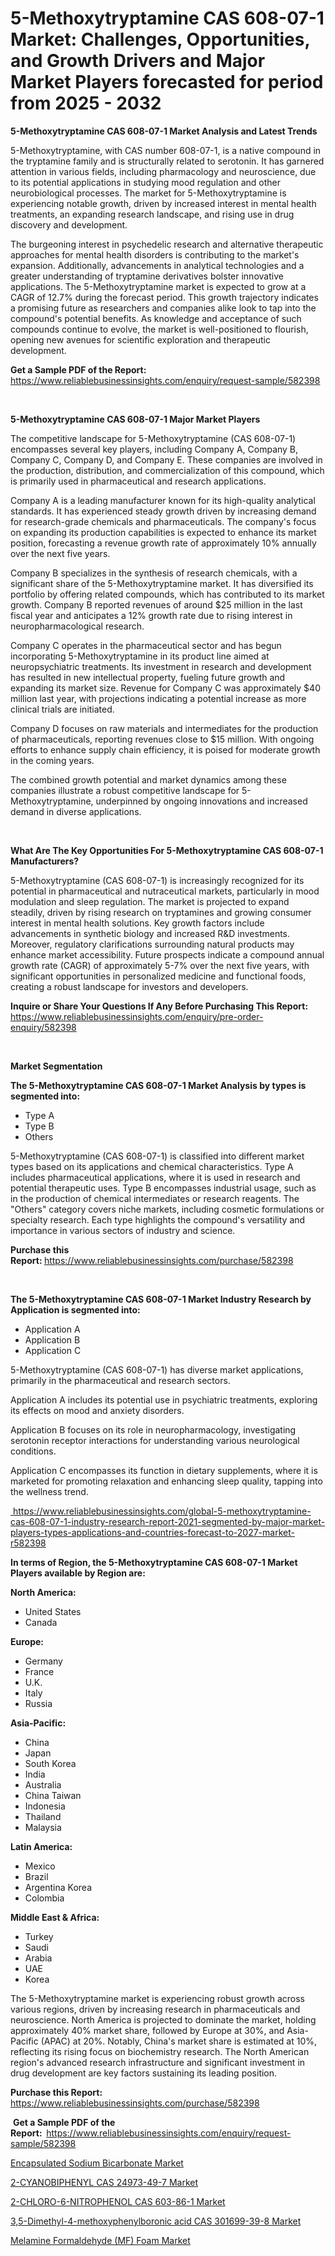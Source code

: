 <p><h1>5-Methoxytryptamine CAS 608-07-1 Market: Challenges, Opportunities, and Growth Drivers and Major Market Players forecasted for period from 2025 - 2032</h1></p><p><strong>5-Methoxytryptamine CAS 608-07-1 Market Analysis and Latest Trends</strong></p>
<p><p>5-Methoxytryptamine, with CAS number 608-07-1, is a native compound in the tryptamine family and is structurally related to serotonin. It has garnered attention in various fields, including pharmacology and neuroscience, due to its potential applications in studying mood regulation and other neurobiological processes. The market for 5-Methoxytryptamine is experiencing notable growth, driven by increased interest in mental health treatments, an expanding research landscape, and rising use in drug discovery and development. </p><p>The burgeoning interest in psychedelic research and alternative therapeutic approaches for mental health disorders is contributing to the market's expansion. Additionally, advancements in analytical technologies and a greater understanding of tryptamine derivatives bolster innovative applications. The 5-Methoxytryptamine market is expected to grow at a CAGR of 12.7% during the forecast period. This growth trajectory indicates a promising future as researchers and companies alike look to tap into the compound's potential benefits. As knowledge and acceptance of such compounds continue to evolve, the market is well-positioned to flourish, opening new avenues for scientific exploration and therapeutic development.</p></p>
<p><strong>Get a Sample PDF of the Report:&nbsp;</strong> <a href="https://www.reliablebusinessinsights.com/enquiry/request-sample/582398?utm_campaign=112&utm_medium=2&utm_source=Github&utm_content=ia&utm_term=23032025&utm_id=5-methoxytryptamine-cas-608-07-1">https://www.reliablebusinessinsights.com/enquiry/request-sample/582398</a></p>
<p>&nbsp;</p>
<p><strong>5-Methoxytryptamine CAS 608-07-1 Major Market Players</strong></p>
<p><p>The competitive landscape for 5-Methoxytryptamine (CAS 608-07-1) encompasses several key players, including Company A, Company B, Company C, Company D, and Company E. These companies are involved in the production, distribution, and commercialization of this compound, which is primarily used in pharmaceutical and research applications.</p><p>Company A is a leading manufacturer known for its high-quality analytical standards. It has experienced steady growth driven by increasing demand for research-grade chemicals and pharmaceuticals. The company's focus on expanding its production capabilities is expected to enhance its market position, forecasting a revenue growth rate of approximately 10% annually over the next five years.</p><p>Company B specializes in the synthesis of research chemicals, with a significant share of the 5-Methoxytryptamine market. It has diversified its portfolio by offering related compounds, which has contributed to its market growth. Company B reported revenues of around $25 million in the last fiscal year and anticipates a 12% growth rate due to rising interest in neuropharmacological research.</p><p>Company C operates in the pharmaceutical sector and has begun incorporating 5-Methoxytryptamine in its product line aimed at neuropsychiatric treatments. Its investment in research and development has resulted in new intellectual property, fueling future growth and expanding its market size. Revenue for Company C was approximately $40 million last year, with projections indicating a potential increase as more clinical trials are initiated.</p><p>Company D focuses on raw materials and intermediates for the production of pharmaceuticals, reporting revenues close to $15 million. With ongoing efforts to enhance supply chain efficiency, it is poised for moderate growth in the coming years.</p><p>The combined growth potential and market dynamics among these companies illustrate a robust competitive landscape for 5-Methoxytryptamine, underpinned by ongoing innovations and increased demand in diverse applications.</p></p>
<p>&nbsp;</p>
<p><strong>What Are The Key Opportunities For 5-Methoxytryptamine CAS 608-07-1 Manufacturers?</strong></p>
<p><p>5-Methoxytryptamine (CAS 608-07-1) is increasingly recognized for its potential in pharmaceutical and nutraceutical markets, particularly in mood modulation and sleep regulation. The market is projected to expand steadily, driven by rising research on tryptamines and growing consumer interest in mental health solutions. Key growth factors include advancements in synthetic biology and increased R&D investments. Moreover, regulatory clarifications surrounding natural products may enhance market accessibility. Future prospects indicate a compound annual growth rate (CAGR) of approximately 5-7% over the next five years, with significant opportunities in personalized medicine and functional foods, creating a robust landscape for investors and developers.</p></p>
<p><strong>Inquire or Share Your Questions If Any Before Purchasing This Report:</strong> <a href="https://www.reliablebusinessinsights.com/enquiry/pre-order-enquiry/582398?utm_campaign=112&utm_medium=2&utm_source=Github&utm_content=ia&utm_term=23032025&utm_id=5-methoxytryptamine-cas-608-07-1">https://www.reliablebusinessinsights.com/enquiry/pre-order-enquiry/582398</a></p>
<p>&nbsp;</p>
<p><strong>Market Segmentation</strong></p>
<p><strong>The 5-Methoxytryptamine CAS 608-07-1 Market Analysis by types is segmented into:</strong></p>
<p><ul><li>Type A</li><li>Type B</li><li>Others</li></ul></p>
<p><p>5-Methoxytryptamine (CAS 608-07-1) is classified into different market types based on its applications and chemical characteristics. Type A includes pharmaceutical applications, where it is used in research and potential therapeutic uses. Type B encompasses industrial usage, such as in the production of chemical intermediates or research reagents. The "Others" category covers niche markets, including cosmetic formulations or specialty research. Each type highlights the compound's versatility and importance in various sectors of industry and science.</p></p>
<p><strong>Purchase this Report:&nbsp;</strong><a href="https://www.reliablebusinessinsights.com/purchase/582398?utm_campaign=112&utm_medium=2&utm_source=Github&utm_content=ia&utm_term=23032025&utm_id=5-methoxytryptamine-cas-608-07-1">https://www.reliablebusinessinsights.com/purchase/582398</a></p>
<p>&nbsp;</p>
<p><strong>The 5-Methoxytryptamine CAS 608-07-1 Market Industry Research by Application is segmented into:</strong></p>
<p><ul><li>Application A</li><li>Application B</li><li>Application C</li></ul></p>
<p><p>5-Methoxytryptamine (CAS 608-07-1) has diverse market applications, primarily in the pharmaceutical and research sectors. </p><p>Application A includes its potential use in psychiatric treatments, exploring its effects on mood and anxiety disorders. </p><p>Application B focuses on its role in neuropharmacology, investigating serotonin receptor interactions for understanding various neurological conditions. </p><p>Application C encompasses its function in dietary supplements, where it is marketed for promoting relaxation and enhancing sleep quality, tapping into the wellness trend.</p></p>
<p><a href="https://www.reliablebusinessinsights.com/global-5-methoxytryptamine-cas-608-07-1-industry-research-report-2021-segmented-by-major-market-players-types-applications-and-countries-forecast-to-2027-market-r582398?utm_campaign=112&utm_medium=2&utm_source=Github&utm_content=ia&utm_term=23032025&utm_id=5-methoxytryptamine-cas-608-07-1">&nbsp;https://www.reliablebusinessinsights.com/global-5-methoxytryptamine-cas-608-07-1-industry-research-report-2021-segmented-by-major-market-players-types-applications-and-countries-forecast-to-2027-market-r582398</a></p>
<p><strong>In terms of Region, the 5-Methoxytryptamine CAS 608-07-1 Market Players available by Region are:</strong></p>
<p>
    <p> <strong> North America: </strong>
        <ul>
            <li>United States</li>
            <li>Canada</li>
        </ul>
        </p> 
    <p> <strong> Europe: </strong>
        <ul>
            <li>Germany</li>
            <li>France</li>
            <li>U.K.</li>
            <li>Italy</li>
            <li>Russia</li>
        </ul>
        </p> 
    <p> <strong> Asia-Pacific: </strong>
        <ul>
            <li>China</li>
            <li>Japan</li>
            <li>South Korea</li>
            <li>India</li>
            <li>Australia</li>
            <li>China Taiwan</li>
            <li>Indonesia</li>
            <li>Thailand</li>
            <li>Malaysia</li>
        </ul>
        </p> 
    <p> <strong> Latin America: </strong>
        <ul>
            <li>Mexico</li>
            <li>Brazil</li>
            <li>Argentina Korea</li>
            <li>Colombia</li>
        </ul>
        </p> 
    <p> <strong> Middle East & Africa: </strong>
        <ul>
            <li>Turkey</li>
            <li>Saudi</li>
            <li>Arabia</li>
            <li>UAE</li>
            <li>Korea</li>
        </ul>
    </p>
    </p>
<p><p>The 5-Methoxytryptamine market is experiencing robust growth across various regions, driven by increasing research in pharmaceuticals and neuroscience. North America is projected to dominate the market, holding approximately 40% market share, followed by Europe at 30%, and Asia-Pacific (APAC) at 20%. Notably, China's market share is estimated at 10%, reflecting its rising focus on biochemistry research. The North American region's advanced research infrastructure and significant investment in drug development are key factors sustaining its leading position.</p></p>
<p><strong>Purchase this Report: </strong><a href="https://www.reliablebusinessinsights.com/purchase/582398?utm_campaign=112&utm_medium=2&utm_source=Github&utm_content=ia&utm_term=23032025&utm_id=5-methoxytryptamine-cas-608-07-1">https://www.reliablebusinessinsights.com/purchase/582398</a></p>
<p>&nbsp;<strong>Get a Sample PDF of the Report:&nbsp;&nbsp;</strong><a href="https://www.reliablebusinessinsights.com/enquiry/request-sample/582398?utm_campaign=112&utm_medium=2&utm_source=Github&utm_content=ia&utm_term=23032025&utm_id=5-methoxytryptamine-cas-608-07-1">https://www.reliablebusinessinsights.com/enquiry/request-sample/582398</a></p>
<p><strong></strong></p>
<p><p><a href="https://github.com/guyerkanakwu/Market-Research-Report-List-1/blob/main/encapsulated-sodium-bicarbonate-market.md?utm_campaign=112&utm_medium=2&utm_source=Github&utm_content=ia&utm_term=23032025&utm_id=5-methoxytryptamine-cas-608-07-1">Encapsulated Sodium Bicarbonate Market</a></p><p><a href="https://github.com/latilsmickl8/Market-Research-Report-List-1/blob/main/2-cyanobiphenyl-cas-24973-49-7-market.md?utm_campaign=112&utm_medium=2&utm_source=Github&utm_content=ia&utm_term=23032025&utm_id=5-methoxytryptamine-cas-608-07-1">2-CYANOBIPHENYL CAS 24973-49-7 Market</a></p><p><a href="https://github.com/totrisammir/Market-Research-Report-List-1/blob/main/2-chloro-6-nitrophenol-cas-603-86-1-market.md?utm_campaign=112&utm_medium=2&utm_source=Github&utm_content=ia&utm_term=23032025&utm_id=5-methoxytryptamine-cas-608-07-1">2-CHLORO-6-NITROPHENOL CAS 603-86-1 Market</a></p><p><a href="https://github.com/tandepinho3p/Market-Research-Report-List-1/blob/main/35-dimethyl-4-methoxyphenylboronic-acid-cas-301699-39-8-market.md?utm_campaign=112&utm_medium=2&utm_source=Github&utm_content=ia&utm_term=23032025&utm_id=5-methoxytryptamine-cas-608-07-1">3,5-Dimethyl-4-methoxyphenylboronic acid CAS 301699-39-8 Market</a></p><p><a href="https://github.com/haklagjbj/Market-Research-Report-List-1/blob/main/melamine-formaldehyde-mf-foam-market.md?utm_campaign=112&utm_medium=2&utm_source=Github&utm_content=ia&utm_term=23032025&utm_id=5-methoxytryptamine-cas-608-07-1">Melamine Formaldehyde (MF) Foam Market</a></p></p>